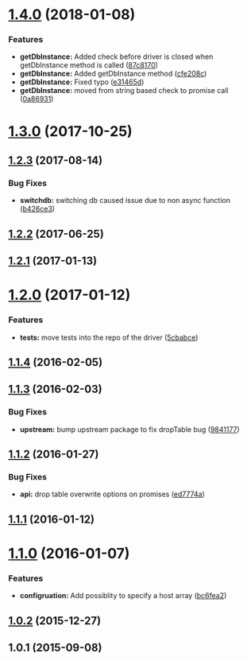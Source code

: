 <a name="1.4.0"></a>
# [1.4.0](https://github.com/db-migrate/mongodb/compare/v1.3.0...v1.4.0) (2018-01-08)


### Features

* **getDbInstance:** Added check before driver is closed when getDbInstance method is called ([87c8170](https://github.com/db-migrate/mongodb/commit/87c8170))
* **getDbInstance:** Added getDbInstance method ([cfe208c](https://github.com/db-migrate/mongodb/commit/cfe208c))
* **getDbInstance:** Fixed typo ([e31465d](https://github.com/db-migrate/mongodb/commit/e31465d))
* **getDbInstance:** moved from string based check to promise call ([0a86931](https://github.com/db-migrate/mongodb/commit/0a86931))



<a name="1.3.0"></a>
# [1.3.0](https://github.com/db-migrate/mongodb/compare/v1.2.3...v1.3.0) (2017-10-25)



<a name="1.2.3"></a>
## [1.2.3](https://github.com/db-migrate/mongodb/compare/v1.2.2...v1.2.3) (2017-08-14)


### Bug Fixes

* **switchdb:** switching db caused issue due to non async function ([b426ce3](https://github.com/db-migrate/mongodb/commit/b426ce3))



<a name="1.2.2"></a>
## [1.2.2](https://github.com/db-migrate/mongodb/compare/v1.2.1...v1.2.2) (2017-06-25)



<a name="1.2.1"></a>
## [1.2.1](https://github.com/db-migrate/mongodb/compare/v1.2.0...v1.2.1) (2017-01-13)



<a name="1.2.0"></a>
# [1.2.0](https://github.com/db-migrate/mongodb/compare/v1.1.4...v1.2.0) (2017-01-12)


### Features

* **tests:** move tests into the repo of the driver ([5cbabce](https://github.com/db-migrate/mongodb/commit/5cbabce))



<a name="1.1.4"></a>
## [1.1.4](https://github.com/db-migrate/mongodb/compare/v1.1.3...v1.1.4) (2016-02-05)



<a name="1.1.3"></a>
## [1.1.3](https://github.com/db-migrate/mongodb/compare/v1.1.2...v1.1.3) (2016-02-03)


### Bug Fixes

* **upstream:** bump upstream package to fix dropTable bug ([9841177](https://github.com/db-migrate/mongodb/commit/9841177))



<a name="1.1.2"></a>
## [1.1.2](https://github.com/db-migrate/mongodb/compare/v1.1.1...v1.1.2) (2016-01-27)


### Bug Fixes

* **api:** drop table overwrite options on promises ([ed7774a](https://github.com/db-migrate/mongodb/commit/ed7774a))



<a name="1.1.1"></a>
## [1.1.1](https://github.com/db-migrate/mongodb/compare/v1.1.0...v1.1.1) (2016-01-12)



<a name="1.1.0"></a>
# [1.1.0](https://github.com/db-migrate/mongodb/compare/v1.0.2...v1.1.0) (2016-01-07)


### Features

* **configruation:** Add possiblity to specify a host array ([bc6fea2](https://github.com/db-migrate/mongodb/commit/bc6fea2))



<a name="1.0.2"></a>
## [1.0.2](https://github.com/db-migrate/mongodb/compare/v1.0.1...v1.0.2) (2015-12-27)



<a name="1.0.1"></a>
## 1.0.1 (2015-09-08)



